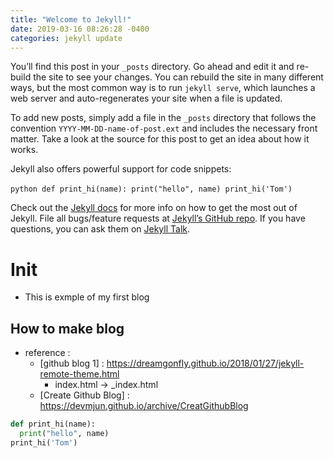 ```yaml
---
title: "Welcome to Jekyll!"
date: 2019-03-16 08:26:28 -0400
categories: jekyll update
---
```

You’ll find this post in your `_posts` directory. Go ahead and edit it and re-build the site to see your changes. You can rebuild the site in many different ways, but the most common way is to run `jekyll serve`, which launches a web server and auto-regenerates your site when a file is updated.

To add new posts, simply add a file in the `_posts` directory that follows the convention `YYYY-MM-DD-name-of-post.ext` and includes the necessary front matter. Take a look at the source for this post to get an idea about how it works.

Jekyll also offers powerful support for code snippets:

​```python
def print_hi(name):
  print("hello", name)
print_hi('Tom')
​```

Check out the [Jekyll docs][jekyll-docs] for more info on how to get the most out of Jekyll. File all bugs/feature requests at [Jekyll’s GitHub repo][jekyll-gh]. If you have questions, you can ask them on [Jekyll Talk][jekyll-talk].

[jekyll-docs]: https://jekyllrb.com/docs/home
[jekyll-gh]:   https://github.com/jekyll/jekyll
[jekyll-talk]: https://talk.jekyllrb.com/

# Init
- This is exmple of my first blog

## How to make blog
- reference : 
  - [github blog 1] : https://dreamgonfly.github.io/2018/01/27/jekyll-remote-theme.html
    - index.html -> _index.html
  - [Create Github Blog] : https://devmjun.github.io/archive/CreatGithubBlog

```python
def print_hi(name):
  print("hello", name)
print_hi('Tom')
```
